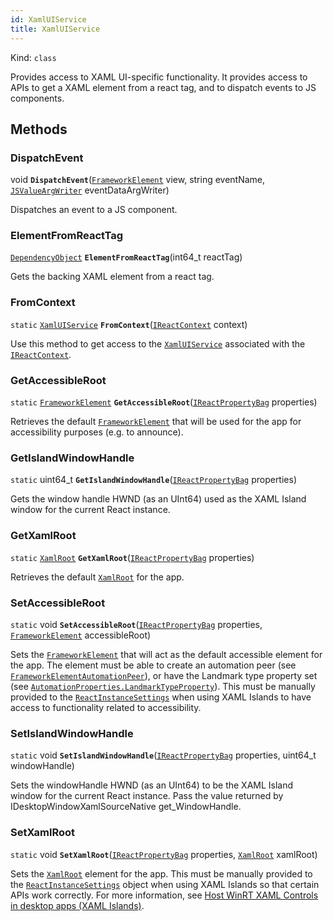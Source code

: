 ```yaml
---
id: XamlUIService
title: XamlUIService
---
```


Kind: `class`



Provides access to XAML UI-specific functionality. It provides access to APIs to get a XAML element from a react tag, and to dispatch events to JS components.



## Methods
### DispatchEvent
void **`DispatchEvent`**([`FrameworkElement`](https://docs.microsoft.com/uwp/api/Windows.UI.Xaml.FrameworkElement) view, string eventName, [`JSValueArgWriter`](JSValueArgWriter) eventDataArgWriter)

Dispatches an event to a JS component.



### ElementFromReactTag
[`DependencyObject`](https://docs.microsoft.com/uwp/api/Windows.UI.Xaml.DependencyObject) **`ElementFromReactTag`**(int64_t reactTag)

Gets the backing XAML element from a react tag.



### FromContext
`static` [`XamlUIService`](XamlUIService) **`FromContext`**([`IReactContext`](IReactContext) context)

Use this method to get access to the [`XamlUIService`](XamlUIService) associated with the [`IReactContext`](IReactContext).



### GetAccessibleRoot
`static` [`FrameworkElement`](https://docs.microsoft.com/uwp/api/Windows.UI.Xaml.FrameworkElement) **`GetAccessibleRoot`**([`IReactPropertyBag`](IReactPropertyBag) properties)

Retrieves the default [`FrameworkElement`](https://docs.microsoft.com/uwp/api/Windows.UI.Xaml.FrameworkElement) that will be used for the app for accessibility purposes (e.g. to announce).



### GetIslandWindowHandle
`static` uint64_t **`GetIslandWindowHandle`**([`IReactPropertyBag`](IReactPropertyBag) properties)

Gets the window handle HWND (as an UInt64) used as the XAML Island window for the current React instance.



### GetXamlRoot
`static` [`XamlRoot`](https://docs.microsoft.com/uwp/api/Windows.UI.Xaml.XamlRoot) **`GetXamlRoot`**([`IReactPropertyBag`](IReactPropertyBag) properties)

Retrieves the default [`XamlRoot`](https://docs.microsoft.com/uwp/api/Windows.UI.Xaml.XamlRoot) for the app.



### SetAccessibleRoot
`static` void **`SetAccessibleRoot`**([`IReactPropertyBag`](IReactPropertyBag) properties, [`FrameworkElement`](https://docs.microsoft.com/uwp/api/Windows.UI.Xaml.FrameworkElement) accessibleRoot)

Sets the [`FrameworkElement`](https://docs.microsoft.com/uwp/api/Windows.UI.Xaml.FrameworkElement) that will act as the default accessible element for the app. The element must be able to create an automation peer (see [`FrameworkElementAutomationPeer`](https://docs.microsoft.com/uwp/api/Windows.UI.Xaml.Automation.Peers.FrameworkElementAutomationPeer)), or have the Landmark type property set (see [`AutomationProperties.LandmarkTypeProperty`](https://docs.microsoft.com/uwp/api/Windows.UI.Xaml.Automation.AutomationProperties.LandmarkTypeProperty)).
This must be manually provided to the [`ReactInstanceSettings`](ReactInstanceSettings) when using XAML Islands to have access to functionality related to accessibility.



### SetIslandWindowHandle
`static` void **`SetIslandWindowHandle`**([`IReactPropertyBag`](IReactPropertyBag) properties, uint64_t windowHandle)

Sets the windowHandle HWND (as an UInt64) to be the XAML Island window for the current React instance.
Pass the value returned by IDesktopWindowXamlSourceNative get_WindowHandle.



### SetXamlRoot
`static` void **`SetXamlRoot`**([`IReactPropertyBag`](IReactPropertyBag) properties, [`XamlRoot`](https://docs.microsoft.com/uwp/api/Windows.UI.Xaml.XamlRoot) xamlRoot)

Sets the [`XamlRoot`](https://docs.microsoft.com/uwp/api/Windows.UI.Xaml.XamlRoot) element for the app. This must be manually provided to the [`ReactInstanceSettings`](ReactInstanceSettings) object when using XAML Islands so that certain APIs work correctly.
For more information, see [Host WinRT XAML Controls in desktop apps (XAML Islands)](https://docs.microsoft.com/windows/apps/desktop/modernize/xaml-islands).




